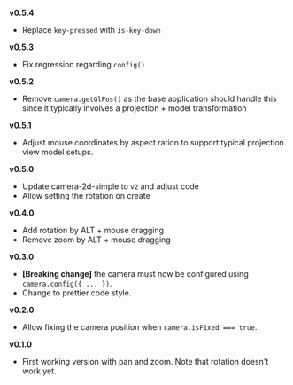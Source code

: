 **v0.5.4**

- Replace `key-pressed` with `is-key-down`

**v0.5.3**

- Fix regression regarding `config()`

**v0.5.2**

- Remove `camera.getGlPos()` as the base application should handle this since it typically involves a projection + model transformation

**v0.5.1**

- Adjust mouse coordinates by aspect ration to support typical projection view model setups.

**v0.5.0**

- Update camera-2d-simple to `v2` and adjust code
- Allow setting the rotation on create

**v0.4.0**

- Add rotation by ALT + mouse dragging
- Remove zoom by ALT + mouse dragging

**v0.3.0**

- **[Breaking change]** the camera must now be configured using `camera.config({ ... })`.
- Change to prettier code style.

**v0.2.0**

- Allow fixing the camera position when `camera.isFixed === true`.

**v0.1.0**

- First working version with pan and zoom. Note that rotation doesn't work yet.
